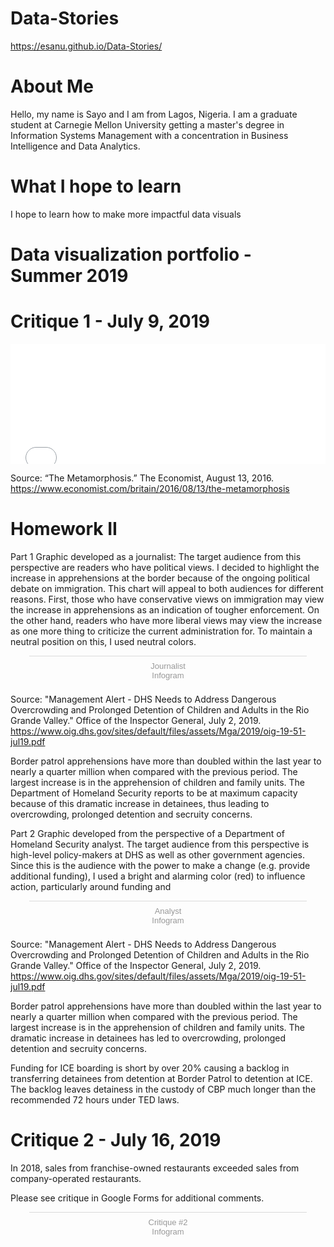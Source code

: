 # Data-Stories
https://esanu.github.io/Data-Stories/

# About Me
Hello, my name is Sayo and I am from Lagos, Nigeria. I am a graduate student at Carnegie Mellon University getting a master's degree in Information Systems Management with a concentration in Business Intelligence and Data Analytics. 

# What I hope to learn
I hope to learn how to make more impactful data visuals 


# Data visualization portfolio - Summer 2019

# Critique 1 - July 9, 2019

<iframe title="Number of likes per Facebook post published in 2016" aria-label="Table" id="datawrapper-chart-wcUjr" src="//datawrapper.dwcdn.net/wcUjr/2/" scrolling="no" frameborder="0" style="width: 0; min-width: 100% !important; border: none;" height="192"></iframe><script type="text/javascript">!function(){"use strict";window.addEventListener("message",function(a){if(void 0!==a.data["datawrapper-height"])for(var e in a.data["datawrapper-height"]){var t=document.getElementById("datawrapper-chart-"+e)||document.querySelector("iframe[src*='"+e+"']");t&&(t.style.height=a.data["datawrapper-height"][e]+"px")}})}();</script>

Source: “The Metamorphosis.” The Economist, August 13, 2016. https://www.economist.com/britain/2016/08/13/the-metamorphosis

# Homework II
Part 1
Graphic developed as a journalist: The target audience from this perspective are readers who have political views. I decided to highlight the increase in apprehensions at the border because of the ongoing political debate on immigration. This chart will appeal to both audiences for different reasons. First, those who have conservative views on immigration may view the increase in apprehensions as an indication of tougher enforcement. On the other hand, readers who have more liberal views may view the increase as one more thing to criticize the current administration for. To maintain a neutral position on this, I used neutral colors. 

<script id="infogram_0_ee16705e-204e-46ab-b593-454d00d9c1e1" title="Journalist" src="https://e.infogram.com/js/dist/embed.js?ivQ" type="text/javascript"></script><div style="padding:8px 0;font-family:Arial!important;font-size:13px!important;line-height:15px!important;text-align:center;border-top:1px solid #dadada;margin:0 30px"><a href="https://infogram.com/ee16705e-204e-46ab-b593-454d00d9c1e1" style="color:#989898!important;text-decoration:none!important;" target="_blank">Journalist</a><br><a href="https://infogram.com" style="color:#989898!important;text-decoration:none!important;" target="_blank" rel="nofollow">Infogram</a></div>
Source: "Management Alert - DHS Needs to Address Dangerous Overcrowding and Prolonged  Detention of Children and Adults in the Rio Grande Valley." Office of the Inspector General, July 2, 2019. https://www.oig.dhs.gov/sites/default/files/assets/Mga/2019/oig-19-51-jul19.pdf

Border patrol apprehensions have more than doubled within the last year to nearly a quarter million when compared with the previous period. The largest increase is in the apprehension of children and family units.  The Department of Homeland Security reports to be at maximum capacity because of this dramatic increase in detainees, thus leading to overcrowding, prolonged detention and secruity concerns.


Part 2
Graphic developed from the perspective of a Department of Homeland Security analyst.
The target audience from this perspective is high-level policy-makers at DHS as well as other government agencies. Since this is the audience with the power to make a change (e.g. provide additional funding), I used a bright and alarming color (red) to influence action, particularly around funding and 

<div class="infogram-embed" data-id="5477ca7a-7c49-400d-a031-7e698ac67eff" data-type="interactive" data-title="Analyst"></div><script>!function(e,t,s,i){var n="InfogramEmbeds",o=e.getElementsByTagName("script")[0],d=/^http:/.test(e.location)?"http:":"https:";if(/^\/{2}/.test(i)&&(i=d+i),window[n]&&window[n].initialized)window[n].process&&window[n].process();else if(!e.getElementById(s)){var r=e.createElement("script");r.async=1,r.id=s,r.src=i,o.parentNode.insertBefore(r,o)}}(document,0,"infogram-async","https://e.infogram.com/js/dist/embed-loader-min.js");</script><div style="padding:8px 0;font-family:Arial!important;font-size:13px!important;line-height:15px!important;text-align:center;border-top:1px solid #dadada;margin:0 30px"><a href="https://infogram.com/5477ca7a-7c49-400d-a031-7e698ac67eff" style="color:#989898!important;text-decoration:none!important;" target="_blank">Analyst</a><br><a href="https://infogram.com" style="color:#989898!important;text-decoration:none!important;" target="_blank" rel="nofollow">Infogram</a></div>

Source: "Management Alert - DHS Needs to Address Dangerous Overcrowding and Prolonged  Detention of Children and Adults in the Rio Grande Valley." Office of the Inspector General, July 2, 2019. https://www.oig.dhs.gov/sites/default/files/assets/Mga/2019/oig-19-51-jul19.pdf

Border patrol apprehensions have more than doubled within the last year to nearly a quarter million when compared with the previous period. The largest increase is in the apprehension of children and family units. The dramatic increase in detainees has led to overcrowding, prolonged detention and secruity concerns.

Funding for ICE boarding is short by over 20% causing a backlog in transferring detainees from detention at Border Patrol to detention at ICE. The backlog leaves detainess in the custody of CBP much longer than the recommended 72 hours under TED laws.


# Critique 2 - July 16, 2019
In 2018, sales from franchise-owned restaurants exceeded sales from company-operated restaurants. 

Please see critique in Google Forms for additional comments.
<div class="infogram-embed" data-id="46ebc3ba-4e88-4125-b41d-bfdcbf85136c" data-type="interactive" data-title="Critique #2"></div><script>!function(e,t,s,i){var n="InfogramEmbeds",o=e.getElementsByTagName("script")[0],d=/^http:/.test(e.location)?"http:":"https:";if(/^\/{2}/.test(i)&&(i=d+i),window[n]&&window[n].initialized)window[n].process&&window[n].process();else if(!e.getElementById(s)){var r=e.createElement("script");r.async=1,r.id=s,r.src=i,o.parentNode.insertBefore(r,o)}}(document,0,"infogram-async","https://e.infogram.com/js/dist/embed-loader-min.js");</script><div style="padding:8px 0;font-family:Arial!important;font-size:13px!important;line-height:15px!important;text-align:center;border-top:1px solid #dadada;margin:0 30px"><a href="https://infogram.com/46ebc3ba-4e88-4125-b41d-bfdcbf85136c" style="color:#989898!important;text-decoration:none!important;" target="_blank">Critique #2</a><br><a href="https://infogram.com" style="color:#989898!important;text-decoration:none!important;" target="_blank" rel="nofollow">Infogram</a></div>

